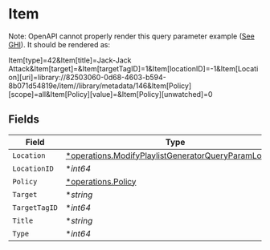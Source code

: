 # Item

Note: OpenAPI cannot properly render this query parameter example ([See GHI](https://github.com/OAI/OpenAPI-Specification/issues/1706)).  It should be rendered as:

Item[type]=42&Item[title]=Jack-Jack Attack&Item[target]=&Item[targetTagID]=1&Item[locationID]=-1&Item[Location][uri]=library://82503060-0d68-4603-b594-8b071d54819e/item//library/metadata/146&Item[Policy][scope]=all&Item[Policy][value]=&Item[Policy][unwatched]=0



## Fields

| Field                                                                                                                         | Type                                                                                                                          | Required                                                                                                                      | Description                                                                                                                   |
| ----------------------------------------------------------------------------------------------------------------------------- | ----------------------------------------------------------------------------------------------------------------------------- | ----------------------------------------------------------------------------------------------------------------------------- | ----------------------------------------------------------------------------------------------------------------------------- |
| `Location`                                                                                                                    | [*operations.ModifyPlaylistGeneratorQueryParamLocation](../../models/operations/modifyplaylistgeneratorqueryparamlocation.md) | :heavy_minus_sign:                                                                                                            | N/A                                                                                                                           |
| `LocationID`                                                                                                                  | **int64*                                                                                                                      | :heavy_minus_sign:                                                                                                            | N/A                                                                                                                           |
| `Policy`                                                                                                                      | [*operations.Policy](../../models/operations/policy.md)                                                                       | :heavy_minus_sign:                                                                                                            | N/A                                                                                                                           |
| `Target`                                                                                                                      | **string*                                                                                                                     | :heavy_minus_sign:                                                                                                            | N/A                                                                                                                           |
| `TargetTagID`                                                                                                                 | **int64*                                                                                                                      | :heavy_minus_sign:                                                                                                            | N/A                                                                                                                           |
| `Title`                                                                                                                       | **string*                                                                                                                     | :heavy_minus_sign:                                                                                                            | N/A                                                                                                                           |
| `Type`                                                                                                                        | **int64*                                                                                                                      | :heavy_minus_sign:                                                                                                            | N/A                                                                                                                           |